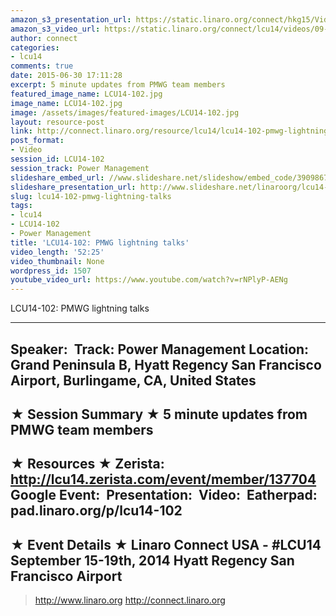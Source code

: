 ```yaml
---
amazon_s3_presentation_url: https://static.linaro.org/connect/hkg15/Videos/09-15-Monday/LCU14-102.pdf
amazon_s3_video_url: https://static.linaro.org/connect/lcu14/videos/09-15-Monday/LCU14-102-+PMWG+lightning+talks.mp4
author: connect
categories:
- lcu14
comments: true
date: 2015-06-30 17:11:28
excerpt: 5 minute updates from PMWG team members
featured_image_name: LCU14-102.jpg
image_name: LCU14-102.jpg
image: /assets/images/featured-images/LCU14-102.jpg
layout: resource-post
link: http://connect.linaro.org/resource/lcu14/lcu14-102-pmwg-lightning-talks/
post_format:
- Video
session_id: LCU14-102
session_track: Power Management
slideshare_embed_url: //www.slideshare.net/slideshow/embed_code/39098678
slideshare_presentation_url: http://www.slideshare.net/linaroorg/lcu14-102-pmwg-lightning-talks-v2
slug: lcu14-102-pmwg-lightning-talks
tags:
- lcu14
- LCU14-102
- Power Management
title: 'LCU14-102: PMWG lightning talks'
video_length: '52:25'
video_thumbnail: None
wordpress_id: 1507
youtube_video_url: https://www.youtube.com/watch?v=rNPlyP-AENg
---
```


LCU14-102: PMWG lightning talks

---------------------------------------------------

Speaker: 
Track: Power Management
Location: Grand Peninsula B, Hyatt Regency San Francisco Airport, Burlingame, CA, United States
---------------------------------------------------

★ Session Summary ★
5 minute updates from PMWG team members
---------------------------------------------------

★ Resources ★
Zerista: http://lcu14.zerista.com/event/member/137704
Google Event: 
Presentation: 
Video: 
Eatherpad: pad.linaro.org/p/lcu14-102 
---------------------------------------------------

★ Event Details ★
Linaro Connect USA - #LCU14
September 15-19th, 2014
Hyatt Regency San Francisco Airport
---------------------------------------------------

> http://www.linaro.org
> http://connect.linaro.org
